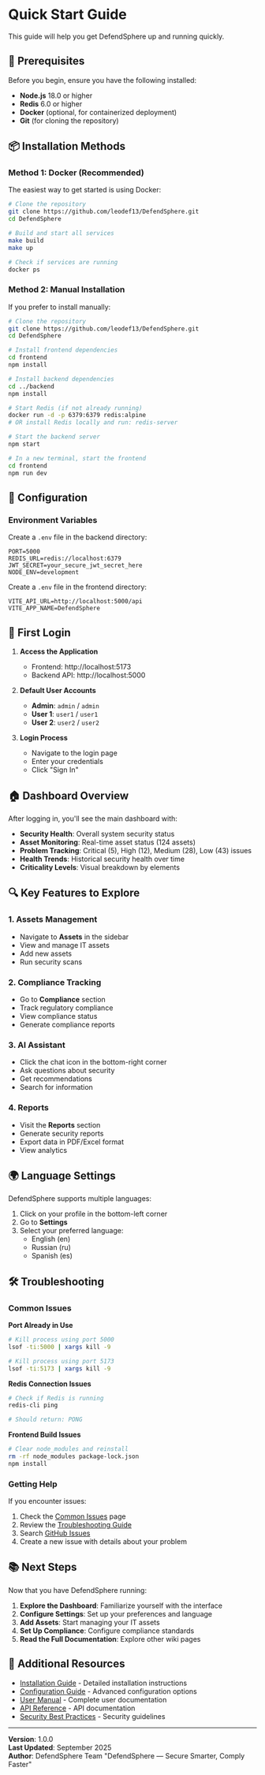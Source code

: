 # Quick Start Guide

This guide will help you get DefendSphere up and running quickly.

## 🚀 Prerequisites

Before you begin, ensure you have the following installed:

- **Node.js** 18.0 or higher
- **Redis** 6.0 or higher
- **Docker** (optional, for containerized deployment)
- **Git** (for cloning the repository)

## 📦 Installation Methods

### Method 1: Docker (Recommended)

The easiest way to get started is using Docker:

```bash
# Clone the repository
git clone https://github.com/leodef13/DefendSphere.git
cd DefendSphere

# Build and start all services
make build
make up

# Check if services are running
docker ps
```

### Method 2: Manual Installation

If you prefer to install manually:

```bash
# Clone the repository
git clone https://github.com/leodef13/DefendSphere.git
cd DefendSphere

# Install frontend dependencies
cd frontend
npm install

# Install backend dependencies
cd ../backend
npm install

# Start Redis (if not already running)
docker run -d -p 6379:6379 redis:alpine
# OR install Redis locally and run: redis-server

# Start the backend server
npm start

# In a new terminal, start the frontend
cd frontend
npm run dev
```

## 🔧 Configuration

### Environment Variables

Create a `.env` file in the backend directory:

```env
PORT=5000
REDIS_URL=redis://localhost:6379
JWT_SECRET=your_secure_jwt_secret_here
NODE_ENV=development
```

Create a `.env` file in the frontend directory:

```env
VITE_API_URL=http://localhost:5000/api
VITE_APP_NAME=DefendSphere
```

## 🎯 First Login

1. **Access the Application**
   - Frontend: http://localhost:5173
   - Backend API: http://localhost:5000

2. **Default User Accounts**
   - **Admin**: `admin` / `admin`
   - **User 1**: `user1` / `user1`
   - **User 2**: `user2` / `user2`

3. **Login Process**
   - Navigate to the login page
   - Enter your credentials
   - Click "Sign In"

## 🏠 Dashboard Overview

After logging in, you'll see the main dashboard with:

- **Security Health**: Overall system security status
- **Asset Monitoring**: Real-time asset status (124 assets)
- **Problem Tracking**: Critical (5), High (12), Medium (28), Low (43) issues
- **Health Trends**: Historical security health over time
- **Criticality Levels**: Visual breakdown by elements

## 🔍 Key Features to Explore

### 1. Assets Management
- Navigate to **Assets** in the sidebar
- View and manage IT assets
- Add new assets
- Run security scans

### 2. Compliance Tracking
- Go to **Compliance** section
- Track regulatory compliance
- View compliance status
- Generate compliance reports

### 3. AI Assistant
- Click the chat icon in the bottom-right corner
- Ask questions about security
- Get recommendations
- Search for information

### 4. Reports
- Visit the **Reports** section
- Generate security reports
- Export data in PDF/Excel format
- View analytics

## 🌍 Language Settings

DefendSphere supports multiple languages:

1. Click on your profile in the bottom-left corner
2. Go to **Settings**
3. Select your preferred language:
   - English (en)
   - Russian (ru)
   - Spanish (es)

## 🛠️ Troubleshooting

### Common Issues

**Port Already in Use**
```bash
# Kill process using port 5000
lsof -ti:5000 | xargs kill -9

# Kill process using port 5173
lsof -ti:5173 | xargs kill -9
```

**Redis Connection Issues**
```bash
# Check if Redis is running
redis-cli ping

# Should return: PONG
```

**Frontend Build Issues**
```bash
# Clear node_modules and reinstall
rm -rf node_modules package-lock.json
npm install
```

### Getting Help

If you encounter issues:

1. Check the [Common Issues](common-issues.md) page
2. Review the [Troubleshooting Guide](troubleshooting.md)
3. Search [GitHub Issues](https://github.com/leodef13/DefendSphere/issues)
4. Create a new issue with details about your problem

## 📚 Next Steps

Now that you have DefendSphere running:

1. **Explore the Dashboard**: Familiarize yourself with the interface
2. **Configure Settings**: Set up your preferences and language
3. **Add Assets**: Start managing your IT assets
4. **Set Up Compliance**: Configure compliance standards
5. **Read the Full Documentation**: Explore other wiki pages

## 🔗 Additional Resources

- [Installation Guide](installation.md) - Detailed installation instructions
- [Configuration Guide](configuration.md) - Advanced configuration options
- [User Manual](user-management.md) - Complete user documentation
- [API Reference](api-reference.md) - API documentation
- [Security Best Practices](security-best-practices.md) - Security guidelines

---

**Version**: 1.0.0  
**Last Updated**: September 2025  
**Author**: DefendSphere Team "DefendSphere — Secure Smarter, Comply Faster"